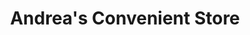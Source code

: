 ---
title: "Andrea's Convenient Store"
url: /stoneham/andreas-convenient-store/
shop: convenience
---